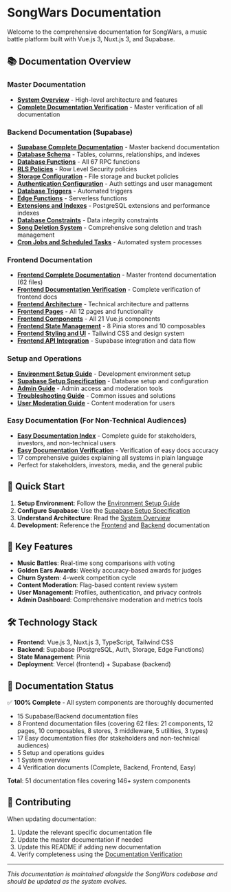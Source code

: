 # SongWars Documentation

Welcome to the comprehensive documentation for SongWars, a music battle platform built with Vue.js 3, Nuxt.js 3, and Supabase.

## 📚 Documentation Overview

### **Master Documentation**
- **[System Overview](SONGWARS_SYSTEM_OVERVIEW.md)** - High-level architecture and features
- **[Complete Documentation Verification](COMPLETE_DOCUMENTATION_VERIFICATION.md)** - Master verification of all documentation

### **Backend Documentation (Supabase)**
- **[Supabase Complete Documentation](SUPABASE_COMPLETE_DOCUMENTATION.md)** - Master backend documentation
- **[Database Schema](SUPABASE_DATABASE_SCHEMA.md)** - Tables, columns, relationships, and indexes
- **[Database Functions](SUPABASE_DATABASE_FUNCTIONS.md)** - All 67 RPC functions
- **[RLS Policies](SUPABASE_RLS_POLICIES.md)** - Row Level Security policies
- **[Storage Configuration](SUPABASE_STORAGE_CONFIGURATION.md)** - File storage and bucket policies
- **[Authentication Configuration](SUPABASE_AUTHENTICATION_CONFIGURATION.md)** - Auth settings and user management
- **[Database Triggers](SUPABASE_DATABASE_TRIGGERS.md)** - Automated triggers
- **[Edge Functions](SUPABASE_EDGE_FUNCTIONS.md)** - Serverless functions
- **[Extensions and Indexes](SUPABASE_EXTENSIONS_AND_INDEXES.md)** - PostgreSQL extensions and performance indexes
- **[Database Constraints](SUPABASE_DATABASE_CONSTRAINTS.md)** - Data integrity constraints
- **[Song Deletion System](SONG_DELETION_SYSTEM.md)** - Comprehensive song deletion and trash management
- **[Cron Jobs and Scheduled Tasks](CRON_JOBS_AND_SCHEDULED_TASKS.md)** - Automated system processes

### **Frontend Documentation**
- **[Frontend Complete Documentation](FRONTEND_COMPLETE_DOCUMENTATION.md)** - Master frontend documentation (62 files)
- **[Frontend Documentation Verification](FRONTEND_DOCUMENTATION_VERIFICATION.md)** - Complete verification of frontend docs
- **[Frontend Architecture](FRONTEND_ARCHITECTURE.md)** - Technical architecture and patterns
- **[Frontend Pages](FRONTEND_PAGES.md)** - All 12 pages and functionality
- **[Frontend Components](FRONTEND_COMPONENTS.md)** - All 21 Vue.js components
- **[Frontend State Management](FRONTEND_STATE_MANAGEMENT.md)** - 8 Pinia stores and 10 composables
- **[Frontend Styling and UI](FRONTEND_STYLING_AND_UI.md)** - Tailwind CSS and design system
- **[Frontend API Integration](FRONTEND_API_INTEGRATION.md)** - Supabase integration and data flow

### **Setup and Operations**
- **[Environment Setup Guide](ENV_SETUP_GUIDE.md)** - Development environment setup
- **[Supabase Setup Specification](SUPABASE_SETUP_SPEC.md)** - Database setup and configuration
- **[Admin Guide](ADMIN_GUIDE.md)** - Admin access and moderation tools
- **[Troubleshooting Guide](TROUBLESHOOTING_GUIDE.md)** - Common issues and solutions
- **[User Moderation Guide](USER_MODERATION_GUIDE.md)** - Content moderation for users

### **Easy Documentation (For Non-Technical Audiences)**
- **[Easy Documentation Index](easy/README.md)** - Complete guide for stakeholders, investors, and non-technical users
- **[Easy Documentation Verification](EASY_DOCUMENTATION_VERIFICATION.md)** - Verification of easy docs accuracy
- 17 comprehensive guides explaining all systems in plain language
- Perfect for stakeholders, investors, media, and the general public

## 🚀 Quick Start

1. **Setup Environment**: Follow the [Environment Setup Guide](ENV_SETUP_GUIDE.md)
2. **Configure Supabase**: Use the [Supabase Setup Specification](SUPABASE_SETUP_SPEC.md)
3. **Understand Architecture**: Read the [System Overview](SONGWARS_SYSTEM_OVERVIEW.md)
4. **Development**: Reference the [Frontend](FRONTEND_COMPLETE_DOCUMENTATION.md) and [Backend](SUPABASE_COMPLETE_DOCUMENTATION.md) documentation

## 🎯 Key Features

- **Music Battles**: Real-time song comparisons with voting
- **Golden Ears Awards**: Weekly accuracy-based awards for judges
- **Churn System**: 4-week competition cycle
- **Content Moderation**: Flag-based content review system
- **User Management**: Profiles, authentication, and privacy controls
- **Admin Dashboard**: Comprehensive moderation and metrics tools

## 🛠️ Technology Stack

- **Frontend**: Vue.js 3, Nuxt.js 3, TypeScript, Tailwind CSS
- **Backend**: Supabase (PostgreSQL, Auth, Storage, Edge Functions)
- **State Management**: Pinia
- **Deployment**: Vercel (frontend) + Supabase (backend)

## 📖 Documentation Status

✅ **100% Complete** - All system components are thoroughly documented
- 15 Supabase/Backend documentation files
- 8 Frontend documentation files (covering 62 files: 21 components, 12 pages, 10 composables, 8 stores, 3 middleware, 5 utilities, 3 types)
- 17 Easy documentation files (for stakeholders and non-technical audiences)
- 5 Setup and operations guides
- 1 System overview
- 4 Verification documents (Complete, Backend, Frontend, Easy)

**Total**: 51 documentation files covering 146+ system components

## 🤝 Contributing

When updating documentation:
1. Update the relevant specific documentation file
2. Update the master documentation if needed
3. Update this README if adding new documentation
4. Verify completeness using the [Documentation Verification](DOCUMENTATION_VERIFICATION.md)

---

*This documentation is maintained alongside the SongWars codebase and should be updated as the system evolves.*
